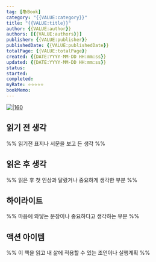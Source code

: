 ```yaml
---
tag: [📚Book]
category: "{{VALUE:category}}"
title: "{{VALUE:title}}"
author: {{VALUE:author}}
authors: [{{VALUE:authors}}]
publisher: {{VALUE:publisher}}
publishedDate: {{VALUE:publishedDate}}
totalPage: {{VALUE:totalPage}}
created: {{DATE:YYYY-MM-DD HH:mm:ss}}
updated: {{DATE:YYYY-MM-DD HH:mm:ss}}
status:
started: 
completed:
myRate: ⭐️⭐️⭐️⭐️⭐️
bookMemo:
---
```

[![|160]({{VALUE:thumbnail}})]({{VALUE:infoLink}})

## 읽기 전 생각
%% 읽기전 표지나 서문을 보고 든 생각 %%

## 읽은 후 생각
%% 읽은 후 첫 인상과 달랐거나 중요하게 생각한 부분 %%

## 하이라이트
%% 마음에 와닿는 문장이나 중요하다고 생각하는 부분 %%

## 액션 아이템
%% 이 책을 읽고 내 삶에 적용할 수 있는 조언이나 실행계획 %%

